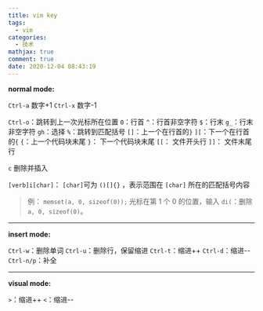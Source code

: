 ```yaml
---
title: vim key
tags:
  - vim
categories:
  - 技术
mathjax: true
comment: true
date: 2020-12-04 08:43:19
---
```

**normal mode:**

`Ctrl-a` 数字+1
`Ctrl-x` 数字-1

<!--more-->
`Ctrl-o`：跳转到上一次光标所在位置
`0`：行首
`^`：行首非空字符
`$`：行末
`g_`：行末非空字符
`gh`：选择
`%`：跳转到匹配括号
`[]`：上一个在行首的`}`
`][`：下一个在行首的`{`
`{`：上一个代码块末尾
`}`： 下一个代码块末尾
`[[`： 文件开头行
`]]`： 文件末尾行

`c` 删除并插入

`[verb]i[char]`： `[char]`可为 `()[]{}` ，表示范围在 `[char]` 所在的匹配括号内容
> 例：
> `memset(a, 0, sizeof(0));`
> 光标在第 1 个 0 的位置，输入 `di(`：删除`a, 0, sizeof(0)`。

---
**insert mode:**

`Ctrl-w`：删除单词
`Ctrl-u`：删除行，保留缩进
`Ctrl-t`：缩进++
`Ctrl-d`：缩进--
`Ctrl-n/p`：补全

---
**visual mode:**

`>`：缩进++
`<`：缩进--
